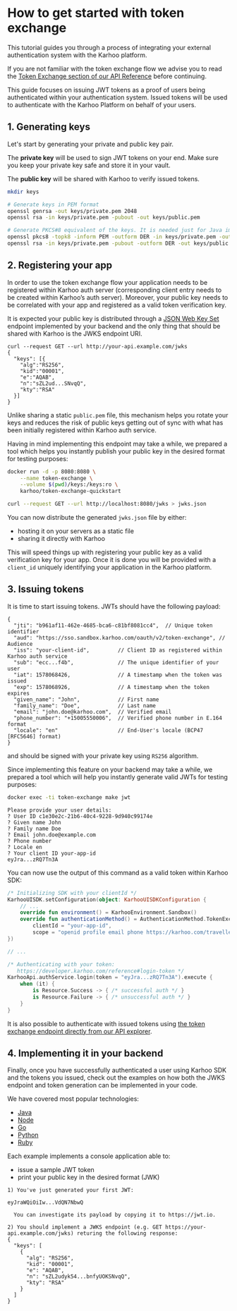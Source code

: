 # How to get started with token exchange

This tutorial guides you through a process of integrating your external authentication system with the Karhoo platform.

If you are not familiar with the token exchange flow we advise you to read the [Token Exchange section of our API Reference](https://developer.karhoo.com/reference#token-exchange) before continuing.

This guide focuses on issuing JWT tokens as a proof of users being authenticated within your authentication system. Issued tokens will be used to authenticate with the Karhoo Platform on behalf of your users.

## 1. Generating keys

Let's start by generating your private and public key pair.

The **private key** will be used to sign JWT tokens on your end. Make sure you keep your private key safe and store it in your vault.

The **public key** will be shared with Karhoo to verify issued tokens.

```bash
mkdir keys

# Generate keys in PEM format
openssl genrsa -out keys/private.pem 2048
openssl rsa -in keys/private.pem -pubout -out keys/public.pem

# Generate PKCS#8 equivalent of the keys. It is needed just for Java implementation in examples
openssl pkcs8 -topk8 -inform PEM -outform DER -in keys/private.pem -out keys/private.der -nocrypt
openssl rsa -in keys/private.pem -pubout -outform DER -out keys/public.der
```

## 2. Registering your app

In order to use the token exchange flow your application needs to be registered within Karhoo auth server (corresponding client entry needs to be created within Karhoo’s auth server). Moreover, your public key needs to be correlated with your app and registered as a valid token verification key.

It is expected your public key is distributed through a [JSON Web Key Set](https://tools.ietf.org/html/rfc7517) endpoint implemented by your backend and the only thing that should be shared with Karhoo is the JWKS endpoint URI.

```
curl --request GET --url http://your-api.example.com/jwks
{
  "keys": [{
    "alg":"RS256",
    "kid":"00001",
    "e":"AQAB",
    "n":"sZL2ud...SNvqQ",
    "kty":"RSA"
  }]
}
```

Unlike sharing a static `public.pem` file, this mechanism helps you rotate your keys and reduces the risk of public keys getting out of sync with what has been initially registered within Karhoo auth service.

Having in mind implementing this endpoint may take a while, we prepared a tool which helps
you instantly publish your public key in the desired format for testing purposes:

```bash
docker run -d -p 8080:8080 \
    --name token-exchange \
    --volume $(pwd)/keys:/keys:ro \
    karhoo/token-exchange-quickstart

curl --request GET --url http://localhost:8080/jwks > jwks.json
```

You can now distribute the generated `jwks.json` file by either:
- hosting it on your servers as a static file
- sharing it directly with Karhoo

This will speed things up with registering your public key as a valid verification key for your app.
Once it is done you will be provided with a `client_id` uniquely identifying your application in the Karhoo platform.

## 3. Issuing tokens

It is time to start issuing tokens. JWTs should have the following payload:

```
{
  "jti": "b961af11-462e-4685-bca6-c81bf8081cc4",  // Unique token identifier
  "aud": "https://sso.sandbox.karhoo.com/oauth/v2/token-exchange", // Audience
  "iss": "your-client-id",         // Client ID as registered within Karhoo auth service
  "sub": "ecc...f4b",              // The unique identifier of your user
  "iat": 1578068426,               // A timestamp when the token was issued  
  "exp": 1578068926,               // A timestamp when the token expires
  "given_name": "John",            // First name
  "family_name": "Doe",            // Last name
  "email": "john.doe@karhoo.com",  // Verified email
  "phone_number": "+15005550006",  // Verified phone number in E.164 format
  "locale": "en"                   // End-User's locale (BCP47 [RFC5646] format)
}
```

and should be signed with your private key using `RS256` algorithm.

Since implementing this feature on your backend may take a while, we prepared a tool which will help you instantly generate valid JWTs for testing purposes:

```bash
docker exec -ti token-exchange make jwt
```

```
Please provide your user details:
? User ID c1e30e2c-21b6-40c4-9228-9d940c99174e
? Given name John
? Family name Doe
? Email john.doe@example.com
? Phone number
? Locale en
? Your client ID your-app-id
eyJra...zRQ7Tn3A
```

You can now use the output of this command as a valid token within Karhoo SDK:

```kotlin
/* Initializing SDK with your clientId */
KarhooUISDK.setConfiguration(object: KarhooUISDKConfiguration {
    // ...
    override fun environment() = KarhooEnvironment.Sandbox()
    override fun authenticationMethod() = AuthenticationMethod.TokenExchange(
        clientId = "your-app-id",
        scope = "openid profile email phone https://karhoo.com/traveller")
})

// ...

/* Authenticating with your token:
   https://developer.karhoo.com/reference#login-token */
KarhooApi.authService.login(token = "eyJra...zRQ7Tn3A").execute {
    when (it) {
        is Resource.Success -> { /* successful auth */ }
        is Resource.Failure -> { /* unsuccessful auth */ }
    }
}
```

It is also possible to authenticate with issued tokens using [the token exchange endpoint directly from our API explorer](https://developer.karhoo.com/reference#post_oauth-v2-token-exchange).

## 4. Implementing it in your backend

Finally, once you have successfully authenticated a user using Karhoo SDK and the tokens you issued, check out the examples on how both the JWKS endpoint and token generation can be implemented in your code.

We have covered most popular technologies:

  - [Java](https://github.com/karhoo/token-exchange-quickstart/tree/master/java)
  - [Node](https://github.com/karhoo/token-exchange-quickstart/tree/master/node)
  - [Go](https://github.com/karhoo/token-exchange-quickstart/tree/master/go)
  - [Python](https://github.com/karhoo/token-exchange-quickstart/tree/master/python)
  - [Ruby](https://github.com/karhoo/token-exchange-quickstart/tree/master/ruby)

Each example implements a console application able to:
- issue a sample JWT token
- print your public key in the desired format (JWK)

```
1) You've just generated your first JWT:

eyJraWQiOiIw...VdQN7NbwQ

  You can investigate its payload by copying it to https://jwt.io.

2) You should implement a JWKS endpoint (e.g. GET https://your-api.example.com/jwks) returing the following response:
{
  "keys": [
    {
      "alg": "RS256",
      "kid": "00001",
      "e": "AQAB",
      "n": "sZL2udyk54...bnfyUOKSNvqQ",
      "kty": "RSA"
    }
  ]
}
```
